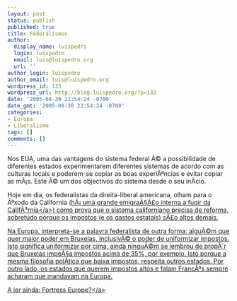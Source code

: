 ```yaml
---
layout: post
status: publish
published: true
title: Federalismos
author:
  display_name: luispedro
  login: luispedro
  email: luis@luispedro.org
  url: ''
author_login: luispedro
author_email: luis@luispedro.org
wordpress_id: 133
wordpress_url: http://blog.luispedro.org/?p=133
date: '2005-08-30 22:54:24 -0700'
date_gmt: '2005-08-30 22:54:24 -0700'
categories:
- Europa
- Liberalismo
tags: []
comments: []
---
```

<p>Nos EUA, uma das vantagens do sistema federal &Atilde;&copy; a possibilidade de diferentes estados experimentarem diferentes sistemas de acordo com as culturas locais e poderem-se copiar as boas experi&Atilde;&ordf;ncias e evitar copiar as m&Atilde;&iexcl;s. Este &Atilde;&copy; um dos objectivos do sistema desde o seu in&Atilde;&shy;cio.</p>
<p>Hoje em dia, os federalistas da direita-liberal americana, olham para o &Atilde;&ordf;xodo da California (<a href="http:&#47;&#47;www.clubforgrowth.org&#47;blog&#47;archives&#47;024931.php">h&Atilde;&iexcl; uma grande emigra&Atilde;&sect;&Atilde;&pound;o interna a fugir da Calif&Atilde;&sup3;rnia<&#47;a>) como prova que o sistema californiano precisa de reforma, sobretudo porque os impostos (e os gastos estatais) s&Atilde;&pound;o altos demais.</p>
<p>Na Europa, interpreta-se a palavra federalista de outra forma: algu&Atilde;&copy;m que quer maior poder em Bruxelas, inclusiv&Atilde;&copy; o poder de uniformizar impostos. Isto significa uniformizar por cima, ainda ningu&Atilde;&copy;m se lembrou de prop&Atilde;&acute;r que Bruxelas impe&Atilde;&sect;a impostos acima de 35%, por exemplo. Isto porque a mesma filosofia pol&Atilde;&shy;tica que baixa impostos, respeita outros estados. Por outro lado, os estados que querem impostos altos e falam Franc&Atilde;&ordf;s sempre acharam que mandavam na Europa.</p>
<p>A ler ainda: <a href="http:&#47;&#47;www.nejtillemu.com&#47;lepagefortress.htm">Fortress Europe?<&#47;a></p>
